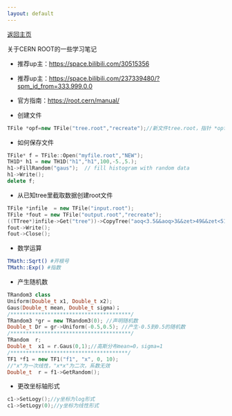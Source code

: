 ```yaml
---
layout: default
---
```


[返回主页](https://luofaming.github.io/)

关于CERN ROOT的一些学习笔记
* 推荐up主：https://space.bilibili.com/30515356
* 推荐up主：https://space.bilibili.com/237339480/?spm_id_from=333.999.0.0
* 官方指南：https://root.cern/manual/

* 创建文件
``` c++
TFile *opf=new TFile("tree.root","recreate");//新文件tree.root，指针 *opf
```


* 如何保存文件

``` c++
TFile* f = TFile::Open("myfile.root","NEW");
TH1D* h1 = new TH1D("h1","h1",100,-5.,5.);
h1->FillRandom("gaus");  // fill histogram with random data
h1->Write();
delete f;
```

* 从已知tree里截取数据创建root文件

``` c++
TFile *infile  = new TFile("input.root");
TFile *fout = new TFile("output.root","recreate");
((TTree*)infile->Get("tree"))->CopyTree("aoq<3.5&&aoq>3&&zet>49&&zet<51")
fout->Write();
fout->Close();
```

* 数学运算
``` bash
TMath::Sqrt() #开根号
TMath::Exp() #指数
```

* 产生随机数
``` c++
TRandom3 class
Uniform(Double_t x1, Double_t x2);
Gaus(Double_t mean, Double_t sigma)；
/***************************************/
TRandom3 *gr = new TRandom3(0); //声明随机数
Double_t Dr = gr->Uniform(-0.5,0.5); //产生-0.5到0.5的随机数
/***************************************/
TRandom  r;
Double_t  x1 = r.Gaus(0,1);//高斯分布mean=0，sigma=1
/**************************************/
TF1 *f1 = new TF1("f1", "x", 0, 10);
//"x"为一次线性，"x*x"为二次，系数无效
Double_t  r = f1->GetRandom(); 
```

* 更改坐标轴形式
``` c++
c1->SetLogy();//y坐标为log形式
c1->SetLogy(0);//y坐标为线性形式
```




